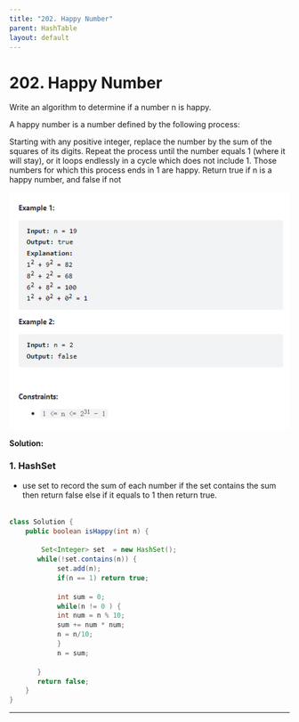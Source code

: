 ```yaml
---
title: "202. Happy Number"
parent: HashTable
layout: default
---
```


# 202. Happy Number

Write an algorithm to determine if a number n is happy.

A happy number is a number defined by the following process:

Starting with any positive integer, replace the number by the sum of the squares of its digits.
Repeat the process until the number equals 1 (where it will stay), or it loops endlessly in a cycle which does not include 1.
Those numbers for which this process ends in 1 are happy.
Return true if n is a happy number, and false if not

![Example](../../assets/202.png)

**Solution:**

### 1. HashSet

- use set to record the sum of each number if the set contains the sum then return false else if it equals to 1 then return true.

```java

class Solution {
    public boolean isHappy(int n) {

        Set<Integer> set  = new HashSet();
       while(!set.contains(n)) {
            set.add(n);
            if(n == 1) return true;

            int sum = 0;
            while(n != 0 ) {
            int num = n % 10;
            sum += num * num;
            n = n/10;
            }
            n = sum;

       }
       return false;
    }
}

```

---
